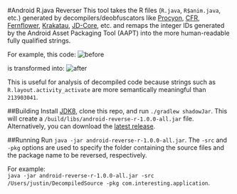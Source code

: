#Android R.java Reverser
This tool takes the R files (`R.java`, `R$anim.java`, etc.) generated by decompilers/deobfuscators like [Procyon](https://bitbucket.org/mstrobel/procyon), [CFR](http://www.benf.org/other/cfr/), [Fernflower](https://github.com/JetBrains/intellij-community/tree/master/plugins/java-decompiler/engine), [Krakatau](https://github.com/Storyyeller/Krakatau), [JD-Core](http://jd.benow.ca/), etc. and remaps the integer IDs generated by the Android Asset Packaging Tool (AAPT) into the more human-readable fully qualified strings.

For example, this code:
![before](https://cloud.githubusercontent.com/assets/714181/7101998/5bcbdc90-e040-11e4-9cc1-4204df75ac9f.png "Before")

is transformed into:
![after](https://cloud.githubusercontent.com/assets/714181/7102006/89bf9e48-e040-11e4-9c7a-3f71578bde24.png "After")

This is useful for analysis of decompiled code because strings such as `R.layout.activity_activate` are more semantically meaningful than `213903041`.  

##Building
Install [JDK8](http://www.oracle.com/technetwork/java/javase/downloads/jdk8-downloads-2133151.html), clone this repo, and run `./gradlew shadowJar`. This will create a `/build/libs/android-reverse-r-1.0.0-all.jar` file.  Alternatively, you can download the [latest release](https://github.com/justingarrick/android-reverse-r/releases).

##Running
Run `java -jar android-reverse-r-1.0.0-all.jar`.  The `-src` and `-pkg` options are used to specify the folder containing the source files and the package name to be reversed, respectively.  

For example:  
`java -jar android-reverse-r-1.0.0-all.jar -src /Users/justin/DecompiledSource -pkg com.interesting.application`.
